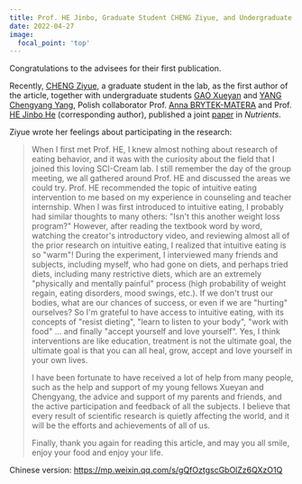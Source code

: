 ```yaml
---
title: Prof. HE Jinbo, Graduate Student CHENG Ziyue, and Undergraduate Students GAO Xueyan and YANG Chengyang Published Their Collaborative Research
date: 2022-04-27
image:
  focal_point: 'top'
---
```


Congratulations to the advisees for their first publication.

<!--more-->

Recently, [CHENG Ziyue](https://sci-cream.netlify.app/author/cheng-ziyue/), a graduate student in the lab, as the first author of the article, together with undergraduate students [GAO Xueyan](https://sci-cream.netlify.app/author/gao-xueyan/) and [YANG Chengyang Yang](https://sci-cream.netlify.app/author/yang-chengyang/), Polish collaborator Prof. [Anna BRYTEK-MATERA](https://scholar.google.com/citations?user=aFkxcPYAAAAJ&hl=en) and Prof. [HE Jinbo He](https://sci-cream.netlify.app/author/he-jinbo/) (corresponding author), published a joint [paper](https://doi.org/10.3390/nu14091761) in *Nutrients*.

Ziyue wrote her feelings about participating in the research: 
>When I first met Prof. HE, I knew almost nothing about research of eating behavior, and it was with the curiosity about the field that I joined this loving SCI-Cream lab. I still remember the day of the group meeting, we all gathered around Prof. HE and discussed the areas we could try. Prof. HE recommended the topic of intuitive eating intervention to me based on my experience in counseling and teacher internship. When I was first introduced to intuitive eating, I probably had similar thoughts to many others: "Isn't this another weight loss program?" However, after reading the textbook word by word, watching the creator's introductory video, and reviewing almost all of the prior research on intuitive eating, I realized that intuitive eating is so "warm"! During the experiment, I interviewed many friends and subjects, including myself, who had gone on diets, and perhaps tried diets, including many restrictive diets, which are an extremely "physically and mentally painful" process (high probability of weight regain, eating disorders, mood swings, etc.). If we don't trust our bodies, what are our chances of success, or even if we are "hurting" ourselves? So I'm grateful to have access to intuitive eating, with its concepts of "resist dieting", "learn to listen to your body", "work with food" ... and finally "accept yourself and love yourself". Yes, I think interventions are like education, treatment is not the ultimate goal, the ultimate goal is that you can all heal, grow, accept and love yourself in your own lives.
>
>I have been fortunate to have received a lot of help from many people, such as the help and support of my young fellows Xueyan and Chengyang, the advice and support of my parents and friends, and the active participation and feedback of all the subjects. I believe that every result of scientific research is quietly affecting the world, and it will be the efforts and achievements of all of us.
>
>Finally, thank you again for reading this article, and may you all smile, enjoy your food and enjoy your life.

Chinese version: https://mp.weixin.qq.com/s/gQfOztgscGbOlZz6QXzO1Q

